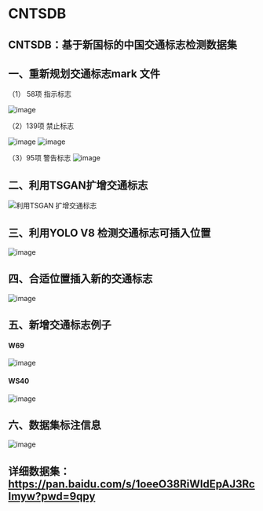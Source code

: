 # CNTSDB
## CNTSDB：基于新国标的中国交通标志检测数据集

## 一、重新规划交通标志mark 文件

（1） 58项  指示标志

![image](https://github.com/user-attachments/assets/3219fdc2-5cc9-44cc-9fc0-ae66195500b8)

（2）139项  禁止标志

![image](https://github.com/user-attachments/assets/6829a9b1-696b-4f30-81ad-47d56a4957fa)
![image](https://github.com/user-attachments/assets/5aea7277-1f49-418f-b0ec-0953cf19ca50)

（3）95项  警告标志
![image](https://github.com/user-attachments/assets/6f8f3254-ac1f-48c8-a3b7-a3d763d35998)


## 二、利用TSGAN扩增交通标志

![利用TSGAN 扩增交通标志](https://github.com/user-attachments/assets/cecc26ca-bb6f-4d4e-87b0-2705ca25289a)


## 三、利用YOLO V8 检测交通标志可插入位置
![image](https://github.com/user-attachments/assets/1ed37d65-6b23-4f42-80a4-2272132be82f)


## 四、合适位置插入新的交通标志
![image](https://github.com/user-attachments/assets/b28662dd-33dd-443b-acd2-d68e58a5c17e)

## 五、新增交通标志例子

#### W69
![image](https://github.com/user-attachments/assets/b4784446-b53b-4c84-8055-d05ca84abcef)

#### WS40
![image](https://github.com/user-attachments/assets/439366f8-c45b-40ae-9d64-ccb142877db1)


## 六、数据集标注信息
![image](https://github.com/user-attachments/assets/ce526379-18da-48b9-895c-0fdf9ef20ef2)

## 详细数据集： https://pan.baidu.com/s/1oeeO38RiWldEpAJ3RcImyw?pwd=9qpy



